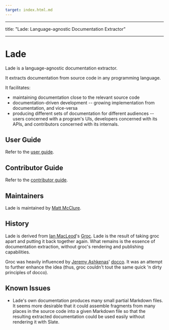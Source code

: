 ```yaml
---
target: index.html.md
---
```

---
title: "Lade: Language-agnostic Documentation Extractor"

---
# Lade

Lade is a language-agnostic documentation extractor.

It extracts documentation from source code in any programming
language.

It facilitates:

* maintaining documentation close to the relevant source code
* documentation-driven development -- growing implementation from
documentation, and vice-versa
* producing different sets of documentation for different audiences --
users concerned with a program's UIs, developers concerned with its
APIs, and contributors concerned with its internals.

## User Guide

Refer to the [user guide](./user/).

## Contributor Guide

Refer to the [contributor guide](./contributor/).

## Maintainers

Lade is maintained by [Matt McClure](http://matthewlmcclure.com/).

## History

Lade is derived from [Ian MacLeod](https://github.com/nevir)'s
[Groc](https://github.com/nevir/groc). Lade is the result of taking
groc apart and putting it back together again. What remains is the
essence of documentation extraction, without groc's rendering and
publishing capabilities.

Groc was heavily influenced by
[Jeremy Ashkenas](https://github.com/jashkenas)'
[docco](http://jashkenas.github.com/docco/). It was an attempt to
further enhance the idea (thus, groc couldn't tout the same quick 'n
dirty principles of docco).

## Known Issues

* Lade's own documentation produces many small partial Markdown
  files. It seems more desirable that it could assemble fragments from
  many places in the source code into a given Markdown file so that
  the resulting extracted documentation could be used easily without
  rendering it with Slate.
